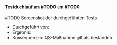 #### Testduchlauf am #TODO  um #TODO 
#TODO Screenshot der durchgeführten Tests
- Durchgeführt von: 
- Ergebnis: 
- Konsequenzen:  QS-Maßnahme gilt als bestanden
